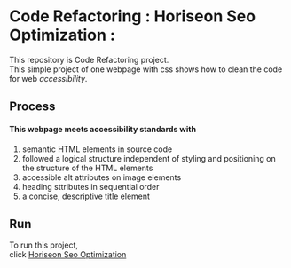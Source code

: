 # Code Refactoring : Horiseon Seo Optimization : 
This repository is Code Refactoring project.  
This simple project of one webpage with css shows how to clean the code for web _accessibility_.
	
## Process
#### This webpage meets accessibility standards with 
1) semantic HTML elements in source code
2) followed a logical structure independent of styling and positioning on the structure of the HTML elements
3) accessible alt attributes on image elements
4) heading sttributes in sequential order
5) a concise, descriptive title element
	
## Run
To run this project,   
click [Horiseon Seo Optimization](https://klhi3.github.io/horiseon-seo-optimization/)
